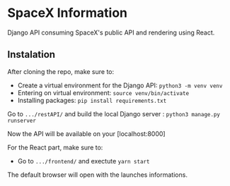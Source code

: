 # SpaceX Information

Django API consuming SpaceX's public API and rendering using React.


## Instalation

After cloning the repo, make sure to:

* Create a virtual environment for the Django API: ```python3 -m venv venv```
* Entering on virtual environment: ```source venv/bin/activate```
* Installing packages: ```pip install requirements.txt```

Go to ```.../restAPI/``` and build the local Django server : ```python3 manage.py runserver```

Now the API will be available on your [localhost:8000]

For the React part, make sure to:

* Go to ```.../frontend/``` and exectute ```yarn start```

The default browser will open with the launches informations.
